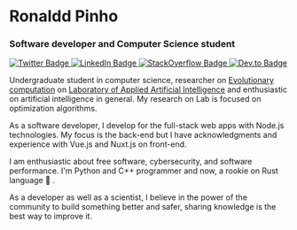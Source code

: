 # Ronaldd Pinho
<!-- Cor Rosewood: #6A040F -->

### Software developer and Computer Science student

<a href="https://twitter.com/ronalddpinho" target="_blank">
  <img src="https://img.shields.io/badge/-@ronalddpinho-6A040F?style=flat-square&logo=Twitter&logoColor=white&" alt="Twitter Badge" />
</a>

<a href="https://www.linkedin.com/in/ronalddpinho/" target="_blank">
  <img src="https://img.shields.io/badge/-Ronaldd Pinho-6A040F?style=flat-square&logo=Linkedin&logoColor=white" alt="LinkedIn Badge" />
</a>

<a href="https://stackoverflow.com/users/11047429/ronaldd" target="_blank">
  <img src="https://img.shields.io/badge/-Stack%20Overflow-6A040F?style=flat-square&logo=StackOverflow&logoColor=white" alt="StackOverflow Badge" />
</a>

<a href="https://dev.to/ronalddpinho" target="_blank">
  <img src="https://img.shields.io/badge/-Dev.to-6A040F?style=flat-square&labelColor=6A040F&logo=Dev.to&logoColor=white" alt="Dev.to Badge">
</a>

  <!-- <a href="https://facebook.com/ronald.pinho.2" target="_blank">
  <img src="https://img.shields.io/badge/-Facebook-111?style=flat-square&logo=Facebook&logoColor=white" alt="StackOverflow Badge" />
  </a> -->

Undergraduate student in computer science, researcher on [Evolutionary computation](https://www.sciencedirect.com/topics/computer-science/evolutionary-computation) on [Laboratory of Applied Artificial Intelligence](http://laai.ufpa.br) and enthusiastic on artificial intelligence in general. My research on Lab is focused on optimization algorithms.

As a software developer, I develop for the full-stack web apps with Node.js technologies. My focus is the back-end but I have acknowledgments and experience with Vue.js and Nuxt.js on front-end.

I am enthusiastic about free software, cybersecurity, and software performance. I'm Python and C++ programmer and now, a rookie on Rust language :crab: .

As a developer as well as a scientist, I believe in the power of the community to build something better and safer, sharing knowledge is the best way to improve it.